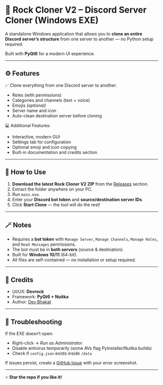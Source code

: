 # 💠 Rock Cloner V2 – Discord Server Cloner (Windows EXE)



A standalone Windows application that allows you to **clone an entire Discord server’s structure** from one server to another — no Python setup required.  

Built with **PyQt6** for a modern UI experience.

---

## ⚙️ Features

✅ Clone everything from one Discord server to another:
- Roles (with permissions)  
- Categories and channels (text + voice)  
- Emojis *(optional)*  
- Server name and icon  
- Auto-clean destination server before cloning  

💻 Additional Features:
- Interactive, modern GUI  
- Settings tab for configuration  
- Optional emoji and icon copying  
- Built-in documentation and credits section  

---

## 🚀 How to Use

1. **Download the latest Rock Cloner V2 ZIP** from the [Releases](../../releases/tag/v2.0) section.  
2. Extract the folder anywhere on your PC.  
3. Run `main.exe`.  
4. Enter your **Discord bot token** and **source/destination server IDs**.  
5. Click **Start Clone** — the tool will do the rest!  

---

## 🪄 Notes

- Requires a **bot token** with `Manage Server`, `Manage Channels`, `Manage Roles`, and `Read Messages` permissions.  
- The bot must be in **both servers** (source & destination).  
- Built for **Windows 10/11** (64-bit).  
- All files are self-contained — no installation or setup required.  

---

## 🧩 Credits

- UI/UX: **Devrock**  
- Framework: **PyQt6 + Nuitka**  
- Author: [Dev Bhakat](https://github.com/devrock07)  

---

## 🐛 Troubleshooting

If the EXE doesn’t open:
- Right-click → *Run as Administrator*  
- Disable antivirus temporarily (some AVs flag PyInstaller/Nuitka builds)  
- Check if `config.json` exists inside `/data`  

If issues persist, create a [GitHub Issue](../../issues) with your error screenshot.

---

⭐ **Star the repo if you like it!**

